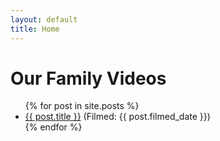 ```yaml
---
layout: default
title: Home
---
```


<h1>Our Family Videos</h1>

<ul>
  {% for post in site.posts %}
    <li>
      <a href="{{ post.url }}">{{ post.title }}</a> (Filmed: {{ post.filmed_date }})
    </li>
  {% endfor %}
</ul>
